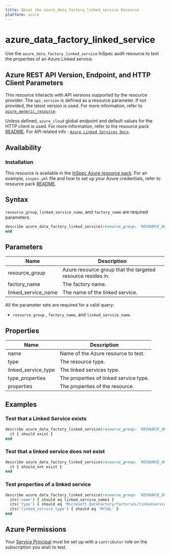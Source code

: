 ```yaml
---
title: About the azure_data_factory_linked_service Resource
platform: azure
---
```


# azure_data_factory_linked_service

Use the `azure_data_factory_linked_service` InSpec audit resource to test the properties of an Azure Linked service.

## Azure REST API Version, Endpoint, and HTTP Client Parameters

This resource interacts with API versions supported by the resource provider. The `api_version` is defined as a resource parameter.
If not provided, the latest version is used. For more information, refer to [`azure_generic_resource`](azure_generic_resource.md).

Unless defined, `azure_cloud` global endpoint and default values for the HTTP client is used. For more information, refer to the resource pack [README](../../README.md). For API related info : [`Azure Linked Services Docs`](https://docs.microsoft.com/en-us/rest/api/datafactory/linked-services/get).

## Availability

### Installation

This resource is available in the [InSpec Azure resource pack](https://github.com/inspec/inspec-azure). For an example, `inspec.yml` file and how to set up your Azure credentials, refer to resource pack [README](../../README.md#Service-Principal).

## Syntax

`resource_group`, `linked_service_name`, and `factory_name` are required parameters.

```ruby
describe azure_data_factory_linked_service(resource_group: `RESOURCE_GROUP`, factory_name: `FACTORY_NAME`, linked_service_name: `LINKED_SERVICE_NAME`) do
end
```

## Parameters

| Name                           | Description                                                                       |
|--------------------------------|-----------------------------------------------------------------------------------|
| resource_group                 | Azure resource group that the targeted resource resides in.                       |
| factory_name                   | The factory name.                                                                 |
| linked_service_name            | The name of the linked service. |

All the parameter sets are required for a valid query:

- `resource_group` , `factory_name`, and `linked_service_name`.

## Properties

| Name                           | Description                                                                      |
|--------------------------------|----------------------------------------------------------------------------------|
| name                           | Name of the Azure resource to test.                                              |
| type                           | The resource type.                                                               |
| linked_service_type            | The linked services type.                                                        |
| type_properties                | The properties of linked service type.                                           |
| properties                     | The properties of the resource.                                                  |

## Examples

### Test that a Linked Service exists

```ruby
describe azure_data_factory_linked_service(resource_group: `RESOURCE_GROUP`, factory_name: `FACTORY_NAME`, linked_service_name: `LINKED_SERVICE_NAME`) do
  it { should exist }
end
```

### Test that a linked service does not exist

```ruby
describe azure_data_factory_linked_service(resource_group: `RESOURCE_GROUP`, factory_name: `FACTORY_NAME`, linked_service_name: 'should not exit') do
  it { should_not exist }
end
```

### Test properties of a linked service

```ruby
describe azure_data_factory_linked_service(resource_group: `RESOURCE_GROUP`, name: 'FACTORY_NAME') do
  its('name') { should eq linked_service_name1 }
  its('type') { should eq 'Microsoft.DataFactory/factories/linkedservices' }
  its('linked_service_type') { should eq 'MYSQL' }
end
```

## Azure Permissions

Your [Service Principal](https://docs.microsoft.com/en-us/azure/azure-resource-manager/resource-group-create-service-principal-portal) must be set up with a `contributor` role on the subscription you wish to test.
